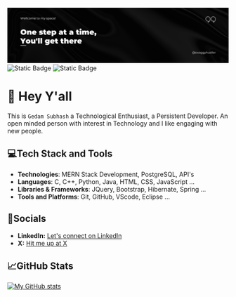 ![GitHub Banner](./GitHubBanner.png)
![Static Badge](https://img.shields.io/badge/swaggy-hustler-blue?style=flat)
![Static Badge](https://img.shields.io/badge/cyberpunk-red?style=flat)
# 👋 Hey Y'all
This is `Gedam Subhash` a Technological Enthusiast, a Persistent Developer.
An open minded person with interest in Technology and I like engaging with new people.
## 💻Tech Stack and Tools
- **Technologies**: MERN Stack Development, PostgreSQL, API's
- **Languages**: C, C++, Python, Java, HTML, CSS, JavaScript ...
- **Libraries & Frameworks**: JQuery, Bootstrap, Hibernate, Spring ...
- **Tools and Platforms**: Git, GitHub, VScode, Eclipse ...
## 🤝Socials
- **LinkedIn:** [Let's connect on LinkedIn](https://www.linkedin.com/in/subhash-gedam/)
- **X:** [Hit me up at X](https://twitter.com/swaggyhustler)
## 📈GitHub Stats
[![My GitHub stats](https://github-readme-stats.vercel.app/api?username=swaggyhustler&show_icons=true&count_private=true&hide=contribs&theme=radical)](https://github.com/swaggyhustler)
<!--
**gedamsubhash/gedamsubhash** is a ✨ _special_ ✨ repository because its `README.md` (this file) appears on your GitHub profile.

Here are some ideas to get you started:

- 🔭 I’m currently working on ...
- 🌱 I’m currently learning ...
- 👯 I’m looking to collaborate on ...
- 🤔 I’m looking for help with ...
- 💬 Ask me about ...
- 📫 How to reach me: ...
- 😄 Pronouns: ...
- ⚡ Fun fact: ...
-->

